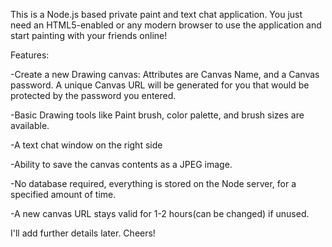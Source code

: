 This is a Node.js based private paint and text chat application. You just need an HTML5-enabled or any modern browser to use the application and start painting with your friends online!

Features:

-Create a new Drawing canvas: Attributes are Canvas Name, and a Canvas password. A unique Canvas URL will be generated for you that would be protected by the password you entered.

-Basic Drawing tools like Paint brush, color palette, and brush sizes are available.

-A text chat window on the right side

-Ability to save the canvas contents as a JPEG image.

-No database required, everything is stored on the Node server, for a specified amount of time.

-A new canvas URL stays valid for 1-2 hours(can be changed) if unused.

I'll add further details later.
Cheers!
